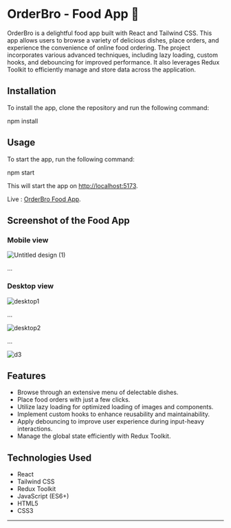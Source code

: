 # OrderBro - Food App 🍔 

OrderBro is a delightful food app built with React and Tailwind CSS. This app allows users to browse a variety of delicious dishes, place orders, and experience the convenience of online food ordering. The project incorporates various advanced techniques, including lazy loading, custom hooks, and debouncing for improved performance. It also leverages Redux Toolkit to efficiently manage and store data across the application.


## Installation

To install the app, clone the repository and run the following command:

npm install

## Usage

To start the app, run the following command:

npm start

This will start the app on [http://localhost:5173](http://localhost:5173).


Live : [OrderBro Food App](https://orderbro.netlify.app/).

## Screenshot of the Food App

### Mobile view

![Untitled design (1)](https://github.com/Sachin-RJ7/OrderBro-Food-App-React/assets/110657130/50348cad-30df-4e3d-ae1a-a7689caafc73)


...

### Desktop view

![desktop1](https://github.com/Sachin-RJ7/OrderBro-Food-App-React/assets/110657130/d6814e3b-e1b7-4993-ac43-ccb669f6cae7)

...

![desktop2](https://github.com/Sachin-RJ7/OrderBro-Food-App-React/assets/110657130/20e72f19-54b1-42bd-87c7-7206c2d46cef)

...

![d3](https://github.com/Sachin-RJ7/OrderBro-Food-App-React/assets/110657130/369cf1da-0c25-4846-8c4f-ef64a03add13)


## Features

- Browse through an extensive menu of delectable dishes.
- Place food orders with just a few clicks.
- Utilize lazy loading for optimized loading of images and components.
- Implement custom hooks to enhance reusability and maintainability.
- Apply debouncing to improve user experience during input-heavy interactions.
- Manage the global state efficiently with Redux Toolkit.

## Technologies Used

- React
- Tailwind CSS
- Redux Toolkit
- JavaScript (ES6+)
- HTML5
- CSS3

---

